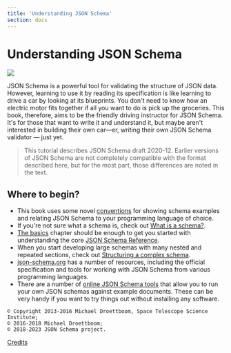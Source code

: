 ```yaml
---
title: 'Understanding JSON Schema'
section: docs
---
```


# Understanding JSON Schema

<img src="understanding/octopus.svg" className="w-1/2 float-right" />

JSON Schema is a powerful tool for validating the structure of JSON
data. However, learning to use it by reading its specification is like
learning to drive a car by looking at its blueprints. You don\'t need to
know how an electric motor fits together if all you want to do is pick
up the groceries. This book, therefore, aims to be the friendly driving
instructor for JSON Schema. It\'s for those that want to write it and
understand it, but maybe aren\'t interested in building their own
car—er, writing their own JSON Schema validator — just yet.

> This tutorial describes JSON Schema draft 2020-12. Earlier versions of
> JSON Schema are not completely compatible with the format
> described here, but for the most part, those differences are noted
> in the text.

## Where to begin?

- This book uses some novel [conventions](../understanding-json-schema/conventions)
  for showing schema examples and relating JSON Schema to your
  programming language of choice.
- If you\'re not sure what a schema is, check out [What is a schema?](../understanding-json-schema/about).
- [The basics](../understanding-json-schema/basics) chapter should be enough to get you started
  with understanding the core [JSON Schema Reference](../understanding-json-schema/reference).
- When you start developing large schemas with many nested and
  repeated sections, check out [Structuring a complex schema](../understanding-json-schema/structuring).
- [json-schema.org](http://json-schema.org) has a number of resources,
  including the official specification and tools for working with JSON
  Schema from various programming languages.
- There are a number of [online JSON Schema tools](<https://json-schema.org/implementations.html#validator-web%20(online)>)
  that allow you to run your own JSON schemas against example
  documents. These can be very handy if you want to try things out
  without installing any software.

`© Copyright 2013-2016 Michael Droettboom, Space Telescope Science Institute;`<br />
`© 2016-2018 Michael Droettboom;`<br/>
`© 2018-2023 JSON Schema project.`

[Credits](../understanding-json-schema/credits)
